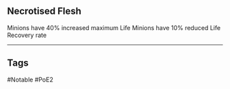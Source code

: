 ## Necrotised Flesh
Minions have 40% increased maximum Life
Minions have 10% reduced Life Recovery rate

---
## Tags
#Notable
#PoE2
